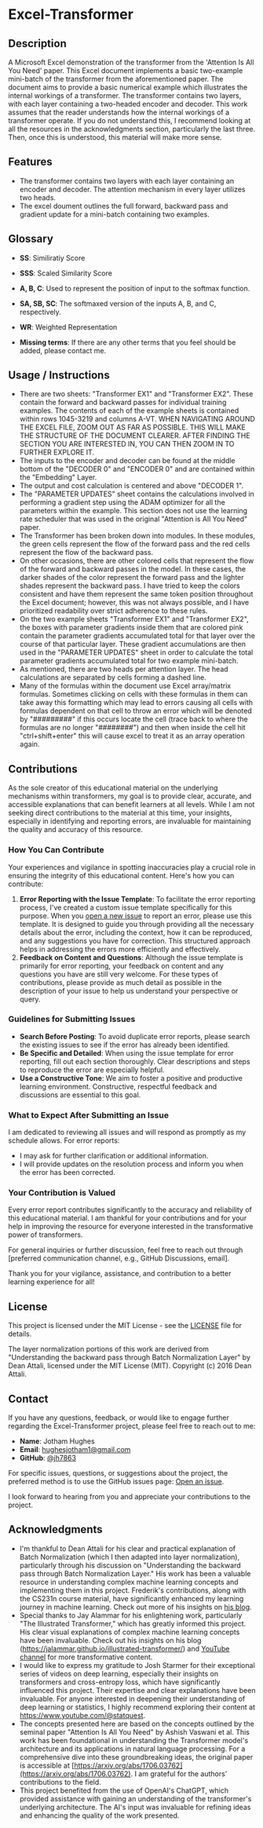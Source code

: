 # Excel-Transformer

## Description
A Microsoft Excel demonstration of the transformer from the 'Attention Is All You Need' paper. This Excel document implements a basic two-example mini-batch of the transformer from the aforementioned paper. The document aims to provide a basic numerical example which illustrates the internal workings of a transformer. The transformer contains two layers, with each layer containing a two-headed encoder and decoder. This work assumes that the reader understands how the internal workings of a transformer operate. If you do not understand this, I recommend looking at all the resources in the acknowledgments section, particularly the last three. Then, once this is understood, this material will make more sense.

## Features
- The transformer contains two layers with each layer containing an encoder and decoder. The attention mechanism in every layer utilizes two heads.
- The excel doument outlines the full forward, backward pass and gradient update for a mini-batch containing two examples.

## Glossary

- **SS**: Similiratiy Score
  
- **SSS**: Scaled Similarity Score

- **A, B, C**: Used to represent the position of input to the softmax function. 

- **SA, SB, SC**: The softmaxed version of the inputs A, B, and C, respectively. 

- **WR**: Weighted Representation

- **Missing terms**: If there are any other terms that you feel should be added, please contact me.

## Usage / Instructions
- There are two sheets: "Transformer EX1" and "Transformer EX2". These contain the forward and backward passes for individual training examples. The contents of each of the example sheets is contained within rows 1045-3219 and columns A-VT. WHEN NAVIGATING AROUND THE EXCEL FILE, ZOOM OUT AS FAR AS POSSIBLE. THIS WILL MAKE THE STRUCTURE OF THE DOCUMENT CLEARER. AFTER FINDING THE SECTION YOU ARE INTERESTED IN, YOU CAN THEN ZOOM IN TO FURTHER EXPLORE IT.
- The inputs to the encoder and decoder can be found at the middle bottom of the "DECODER 0" and "ENCODER 0" and are contained within the "Embedding" Layer.
- The output and cost calculation is centered and above "DECODER 1".
- The "PARAMETER UPDATES" sheet contains the calculations involved in performing a gradient step using the ADAM optimizer for all the parameters within the example. This section does not use the learning rate scheduler that was used in the original "Attention is All You Need" paper.
- The Transformer has been broken down into modules. In these modules, the green cells represent the flow of the forward pass and the red cells represent the flow of the backward pass.
- On other occasions, there are other colored cells that represent the flow of the forward and backward passes in the model. In these cases, the darker shades of the color represent the forward pass and the lighter shades represent the backward pass. I have tried to keep the colors consistent and have them represent the same token position throughout the Excel document; however, this was not always possible, and I have prioritized readability over strict adherence to these rules.
- On the two example sheets "Transformer EX1" and "Transformer EX2", the boxes with parameter gradients inside them that are colored pink contain the parameter gradients accumulated total for that layer over the course of that particular layer. These gradient accumulations are then used in the "PARAMETER UPDATES" sheet in order to calculate the total parameter gradients accumulated total for two example mini-batch.
- As mentioned, there are two heads per attention layer. The head calculations are separated by cells forming a dashed line.
- Many of the formulas within the document use Excel array/matrix formulas. Sometimes clicking on cells with these formulas in them can take away this formatting which may lead to errors causing all cells with formulas dependent on that cell to throw an error which will be denoted by "#########" if this occurs locate the cell (trace back to where the formulas are no longer "########") and then when inside the cell hit "ctrl+shift+enter" this will cause excel to treat it as an array operation again.

## Contributions
As the sole creator of this educational material on the underlying mechanisms within transformers, my goal is to provide clear, accurate, and accessible explanations that can benefit learners at all levels. While I am not seeking direct contributions to the material at this time, your insights, especially in identifying and reporting errors, are invaluable for maintaining the quality and accuracy of this resource.

### How You Can Contribute
Your experiences and vigilance in spotting inaccuracies play a crucial role in ensuring the integrity of this educational content. Here's how you can contribute:
1. **Error Reporting with the Issue Template**: To facilitate the error reporting process, I've created a custom issue template specifically for this purpose. When you [open a new issue](https://github.com/jh7863/Excel-Transformer/issues/new) to report an error, please use this template. It is designed to guide you through providing all the necessary details about the error, including the context, how it can be reproduced, and any suggestions you have for correction. This structured approach helps in addressing the errors more efficiently and effectively.
2. **Feedback on Content and Questions**: Although the issue template is primarily for error reporting, your feedback on content and any questions you have are still very welcome. For these types of contributions, please provide as much detail as possible in the description of your issue to help us understand your perspective or query.

### Guidelines for Submitting Issues
- **Search Before Posting**: To avoid duplicate error reports, please search the existing issues to see if the error has already been identified.
- **Be Specific and Detailed**: When using the issue template for error reporting, fill out each section thoroughly. Clear descriptions and steps to reproduce the error are especially helpful.
- **Use a Constructive Tone**: We aim to foster a positive and productive learning environment. Constructive, respectful feedback and discussions are essential to this goal.

### What to Expect After Submitting an Issue
I am dedicated to reviewing all issues and will respond as promptly as my schedule allows. For error reports:
- I may ask for further clarification or additional information.
- I will provide updates on the resolution process and inform you when the error has been corrected.

### Your Contribution is Valued
Every error report contributes significantly to the accuracy and reliability of this educational material. I am thankful for your contributions and for your help in improving the resource for everyone interested in the transformative power of transformers.

For general inquiries or further discussion, feel free to reach out through [preferred communication channel, e.g., GitHub Discussions, email].

Thank you for your vigilance, assistance, and contribution to a better learning experience for all!

## License

This project is licensed under the MIT License - see the [LICENSE](LICENSE) file for details.

The layer normalization portions of this work are derived from "Understanding the backward pass through Batch Normalization Layer" by Dean Attali, licensed under the MIT License (MIT). Copyright (c) 2016 Dean Attali.


## Contact
If you have any questions, feedback, or would like to engage further regarding the Excel-Transformer project, please feel free to reach out to me:
- **Name**: Jotham Hughes
- **Email**: [hughesjotham1@gmail.com](mailto:hughesjotham1@gmail.com)
- **GitHub**: [@jh7863](https://github.com/jh7863)

For specific issues, questions, or suggestions about the project, the preferred method is to use the GitHub issues page: [Open an issue](https://github.com/jh7863/Excel-Transformer/issues/new).

I look forward to hearing from you and appreciate your contributions to the project.
## Acknowledgments
- I'm thankful to Dean Attali for his clear and practical explanation of Batch Normalization (which I then adapted into layer normalization), particularly through his discussion on "Understanding the backward pass through Batch Normalization Layer." His work has been a valuable resource in understanding complex machine learning concepts and implementing them in this project. Frederik's contributions, along with the CS231n course material, have significantly enhanced my learning journey in machine learning. Check out more of his insights on [his blog](https://kratzert.github.io/).
- Special thanks to Jay Alammar for his enlightening work, particularly "The Illustrated Transformer," which has greatly informed this project. His clear visual explanations of complex machine learning concepts have been invaluable. Check out his insights on his blog (https://jalammar.github.io/illustrated-transformer/) and [YouTube channel](https://www.youtube.com/@arp_ai) for more transformative content.
- I would like to express my gratitude to Josh Starmer for their exceptional series of videos on deep learning, especially their insights on transformers and cross-entropy loss, which have significantly influenced this project. Their expertise and clear explanations have been invaluable. For anyone interested in deepening their understanding of deep learning or statistics, I highly recommend exploring their content at https://www.youtube.com/@statquest.
- The concepts presented here are based on the concepts outlined by the seminal paper "Attention Is All You Need" by Ashish Vaswani et al. This work has been foundational in understanding the Transformer model's architecture and its applications in natural language processing. For a comprehensive dive into these groundbreaking ideas, the original paper is accessible at [https://arxiv.org/abs/1706.03762](https://arxiv.org/abs/1706.03762). I am grateful for the authors’ contributions to the field.
- This project benefited from the use of OpenAI's ChatGPT, which provided assistance with gaining an understanding of the transformer's underlying architecture. The AI's input was invaluable for refining ideas and enhancing the quality of the work presented.

